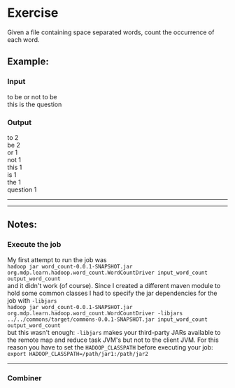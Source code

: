 # Exercise #

Given a file containing space separated words, count the occurrence of each word.

## Example: ##
### Input ###
to be or not to be  
this is the question 
  
### Output ###
to 2  
be 2  
or 1  
not 1  
this 1  
is 1  
the 1  
question 1  
  
- - - - 
- - - - 

## Notes: ##
### Execute the job ###
My first attempt to run the job was  
`hadoop jar word_count-0.0.1-SNAPSHOT.jar org.mdp.learn.hadoop.word_count.WordCountDriver input_word_count output_word_count`  
and it didn't work (of course). Since I created a different maven module to hold some common classes I had to specify the jar dependencies for the job with `-libjars`  
`hadoop jar word_count-0.0.1-SNAPSHOT.jar org.mdp.learn.hadoop.word_count.WordCountDriver -libjars ../../commons/target/commons-0.0.1-SNAPSHOT.jar input_word_count output_word_count`  
but this wasn't enough: `-libjars` makes your third-party JARs available to the remote map and reduce task JVM's but not to the client JVM. For this reason you have to set the `HADOOP_CLASSPATH` before executing your job: `export HADOOP_CLASSPATH=/path/jar1:/path/jar2`
- - - - 

### Combiner ###





